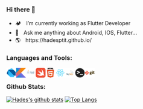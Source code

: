 ### Hi there 👋

- 🏕ㅤI’m currently working as Flutter Developer
- 💬ㅤAsk me anything about Android, IOS, Flutter...
- 🌎ㅤhttps://hadesptit.github.io/

### Languages and Tools:
[<img align="left" alt="Dart" width="26px" src="https://raw.githubusercontent.com/github/explore/80688e429a7d4ef2fca1e82350fe8e3517d3494d/topics/dart/dart.png" />][weblink]
[<img align="left" alt="Kotlin" width="26px" src="https://raw.githubusercontent.com/github/explore/80688e429a7d4ef2fca1e82350fe8e3517d3494d/topics/kotlin/kotlin.png" />][weblink]
[<img align="left" alt="Java" width="26px" src="https://raw.githubusercontent.com/github/explore/80688e429a7d4ef2fca1e82350fe8e3517d3494d/topics/java/java.png" />][weblink]
[<img align="left" alt="Swift" width="26px" src="https://raw.githubusercontent.com/github/explore/80688e429a7d4ef2fca1e82350fe8e3517d3494d/topics/swift/swift.png" />][weblink]
[<img align="left" alt="HTML5" width="26px" src="https://raw.githubusercontent.com/github/explore/80688e429a7d4ef2fca1e82350fe8e3517d3494d/topics/html/html.png" />][weblink]
[<img align="left" alt="React" width="26px" src="https://raw.githubusercontent.com/github/explore/80688e429a7d4ef2fca1e82350fe8e3517d3494d/topics/react/react.png" />][weblink]
[<img align="left" alt="MySQL" width="26px" src="https://raw.githubusercontent.com/github/explore/80688e429a7d4ef2fca1e82350fe8e3517d3494d/topics/mysql/mysql.png" />][weblink]
[<img align="left" alt="Terminal" width="26px" src="https://raw.githubusercontent.com/github/explore/80688e429a7d4ef2fca1e82350fe8e3517d3494d/topics/terminal/terminal.png" />][weblink]
[<img align="left" alt="Terminal" width="26px" src="https://raw.githubusercontent.com/github/explore/80688e429a7d4ef2fca1e82350fe8e3517d3494d/topics/git/git.png" />][weblink]

<br/>

### Github Stats:

[![Hades's github stats](https://github-readme-stats.vercel.app/api?username=HadesPTIT&show_icons=true&show_icons=true&theme=buefy&count_private=true&cache_seconds=1800&line_height=24)](https://github.com/HadesPTIT)
[![Top Langs](https://github-readme-stats.vercel.app/api/top-langs/?username=HadesPTIT&show_icons=true&theme=buefy&layout=compact&cache_seconds=1800&langs_count=8)](https://github.com/HadesPTIT)

[website]: https://kipalog.com/users/Hades/mypage
[twitter]: .
[youtube]: https://www.youtube.com/channel/UCcPYcHaFbpbSENYb7Bc3TtA
[instagram]: .
[linkedin]: https://linkedin.com/in
[weblink]: ...
